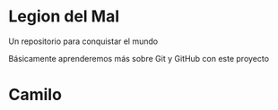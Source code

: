 # Legion del Mal
Un repositorio para conquistar el mundo

Básicamente aprenderemos más sobre Git y GitHub con este proyecto


# Camilo
